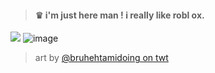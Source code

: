  > #### ♛  i'm just here man ! i really like robl ox.
 
 ![](https://komarev.com/ghpvc/?username=deathoffatality&color=e0cb0d)
 ![image](https://github.com/user-attachments/assets/9d49f639-5a0e-4754-9353-1058dd4c670f)

 > art by [@bruhehtamidoing on twt](https://x.com/bruhehtamidoing/status/1934539309983601060?s=61)
